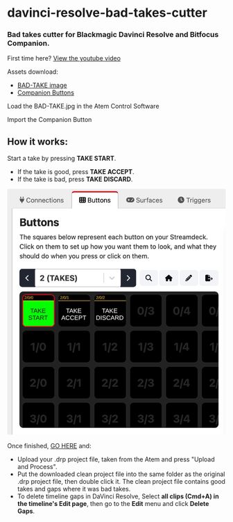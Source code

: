 # davinci-resolve-bad-takes-cutter

### Bad takes cutter for Blackmagic **Davinci Resolve** and **Bitfocus Companion**.

First time here? 
[View the youtube video](https://pages.github.com/) 

Assets download: 

- [BAD-TAKE image](./public/BAD-TAKE.png)
- [Companion Buttons](./public/buttons.companionconfig)

Load the BAD-TAKE.jpg in the Atem Control Software 
 
Import the Companion Button 

## **How it works**:  

Start a take by pressing **TAKE START**.

- If the take is good, press **TAKE ACCEPT**.
- If the take is bad, press **TAKE DISCARD**.

![alt text](public/1.jpg)

Once finished, [GO HERE](https://pages.github.com:3000/) and:

- Upload your .drp project file, taken from the Atem and press "Upload and Process".
- Put the downloaded clean project file into the same folder as the original .drp project file, then double click it. The clean project file contains good takes and gaps where it was bad takes.
- To delete timeline gaps in DaVinci Resolve, Select **all clips (Cmd+A) in the timeline's Edit page**, then go to the **Edit** menu and click **Delete Gaps**. 




